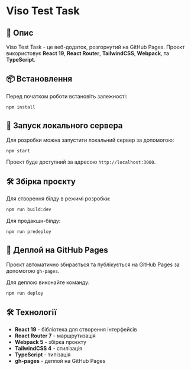 # Viso Test Task

## 🚀 Опис
Viso Test Task - це веб-додаток, розгорнутий на GitHub Pages. Проєкт використовує **React 19**, **React Router**, **TailwindCSS**, **Webpack**, та **TypeScript**.

## 📦 Встановлення
Перед початком роботи встановіть залежності:

```sh
npm install
```

## 🔧 Запуск локального сервера
Для розробки можна запустити локальний сервер за допомогою:

```sh
npm start
```

Проєкт буде доступний за адресою `http://localhost:3000`.

## 🛠 Збірка проєкту
Для створення білду в режимі розробки:

```sh
npm run build:dev
```

Для продакшн-білду:

```sh
npm run predeploy
```

## 🚀 Деплой на GitHub Pages
Проєкт автоматично збирається та публікується на GitHub Pages за допомогою `gh-pages`.

Для деплою виконайте команду:

```sh
npm run deploy
```

## 🛠 Технології
- **React 19** - бібліотека для створення інтерфейсів
- **React Router 7** - маршрутизація
- **Webpack 5** - збірка проєкту
- **TailwindCSS 4** - стилізація
- **TypeScript** - типізація
- **gh-pages** - деплой на GitHub Pages

